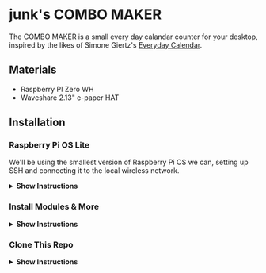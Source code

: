 # junk's COMBO MAKER

The COMBO MAKER is a small every day calandar counter for your desktop, inspired by the likes of Simone Giertz's [Everyday Calendar](https://www.youtube.com/watch?v=-lpvy-xkSNA).

## Materials
+ Raspberry PI Zero WH
+ Waveshare 2.13" e-paper HAT

## Installation

### Raspberry Pi OS Lite

We'll be using the smallest version of Raspberry Pi OS we can, setting up SSH and connecting it to the local wireless network.

<details><summary><b>Show Instructions</b></summary>
  
  1.  Use the [Raspberry Pi Imager](https://www.raspberrypi.org/software/) to flash Raspberry Pi OS Lite onto the PI Zero's SD card.
  2.  Open the `boot` folder and create a new file named `ssh`. This will automatically enable SSH.
  3.  In the `boot` folder, create a new file named `wpa_supplicant.conf`. Edit the file and add the following:
      ```
      country=<ENTER TWO-LETTER COUNTRY CODE>
      ctrl_interface=DIR=/var/run/wpa_supplicant GROUP=netdev
      update_config=1

      network={
      ssid="NETWORK-NAME"
      psk="NETWORK-PASSWORD"
      }
      ```

  4.  Connect the PI Zero to power, it's time to SSH into it. You can do this using PowerShell with the `ssh` command:
      ```
      ssh pi@raspberrypi
      ```
      Once in, we'll change some system settings through the build in config menu:
      ```
      sudo raspi-config
      ```
      We will need to
        + Change the default password
        + Change the default hostname
        + Change the timezone
        + Enable SPI

      This will require a reboot once completed.
      After that, we'll go through the regular housekeeping after install:
      
      ```
      sudo apt-get update
      sudo apt-get upgrade
      sudo reboot
      ```
      
      That marks the Pi Zero ready to be worked on!
  
</details>

### Install Modules & More

<details><summary><b>Show Instructions</b></summary>
  
</details>

### Clone This Repo

<details><summary><b>Show Instructions</b></summary>
  
</details>
